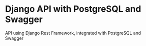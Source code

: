 # Django API with PostgreSQL and Swagger

API using Django Rest Framework, integrated with PostgreSQL and Swagger